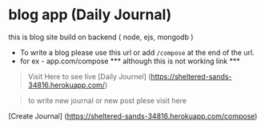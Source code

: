 # blog app (Daily Journal)
this is blog site build on backend ( node, ejs, mongodb )

* To write a blog please use this url or add ``` /compose ``` at the end of the url.
* for ex - app.com/compose *** although this is not working link ***


> Visit Here to see live
[Daily Journel] (https://sheltered-sands-34816.herokuapp.com/)

>to write new journal or new post plese visit here

[Create Journal] (https://sheltered-sands-34816.herokuapp.com/compose)

